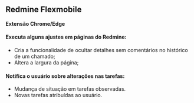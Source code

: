 ## Redmine Flexmobile
**Extensão Chrome/Edge**

#### Executa alguns ajustes em páginas do Redmine:
- Cria a funcionalidade de ocultar detalhes sem comentários no histórico de um chamado;
- Altera a largura da página;

#### Notifica o usuário sobre alterações nas tarefas:
- Mudança de situação em tarefas observadas.
- Novas tarefas atribuídas ao usuário.

